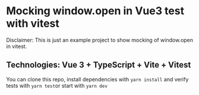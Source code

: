 # Mocking window.open in Vue3 test with vitest

Disclaimer: This is just an example project to show mocking of window.open in vitest.

## Technologies: Vue 3 + TypeScript + Vite + Vitest

You can clone this repo, install dependencies with `yarn install` and verify tests with `yarn test`or start with `yarn dev`